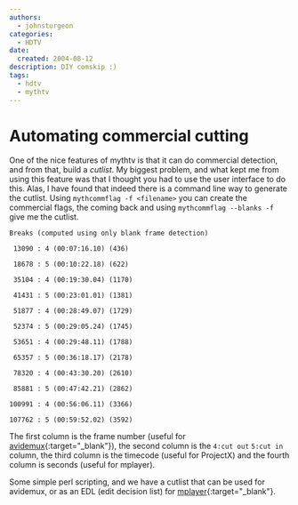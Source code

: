 ```yaml
---
authors:
  - johnsturgeon
categories:
  - HDTV
date:
  created: 2004-08-12
description: DIY comskip :)
tags:
  - hdtv
  - mythtv
---
```


# Automating commercial cutting

One of the nice features of mythtv is that it can do commercial detection, and from that, build a _cutlist_. My biggest problem, and what kept me from using this feature was that I thought you had to use the user interface to do this. Alas, I have found that indeed there is a command line way to generate the cutlist. Using `mythcommflag -f <filename>` you can create the commercial flags, the coming back and using `mythcommflag --blanks -f` give me the cutlist.  
<!-- more -->


```
Breaks (computed using only blank frame detection)
  
 13090 : 4 (00:07:16.10) (436)
  
 18678 : 5 (00:10:22.18) (622)
  
 35104 : 4 (00:19:30.04) (1170)
  
 41431 : 5 (00:23:01.01) (1381)
  
 51877 : 4 (00:28:49.07) (1729)
  
 52374 : 5 (00:29:05.24) (1745)
  
 53651 : 4 (00:29:48.11) (1788)
  
 65357 : 5 (00:36:18.17) (2178)
  
 78320 : 4 (00:43:30.20) (2610)
  
 85881 : 5 (00:47:42.21) (2862)
  
100991 : 4 (00:56:06.11) (3366)
  
107762 : 5 (00:59:52.02) (3592)
```

  
The first column is the frame number (useful for [avidemux](https://avidemux.sourceforge.net){:target="_blank"}), the second column is the `4:cut out` `5:cut in` column, the third column is the timecode (useful for ProjectX) and the fourth column is seconds (useful for mplayer).  

  
Some simple perl scripting, and we have a cutlist that can be used for avidemux, or as an EDL (edit decision list) for [mplayer](https://mplayerhq.hu/design7/news.html){:target="_blank"}.
